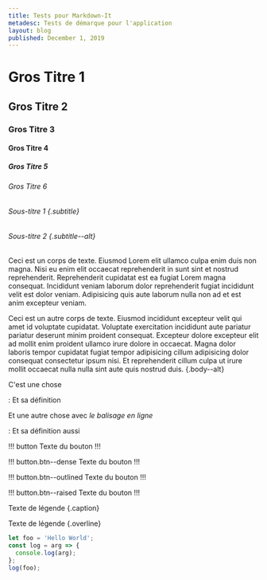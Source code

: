 ```yaml
---
title: Tests pour Markdown-It
metadesc: Tests de démarque pour l'application
layout: blog
published: December 1, 2019
---
```


# Gros Titre 1

## Gros Titre 2

### Gros Titre 3

#### Gros Titre 4

##### Gros Titre 5

###### Gros Titre 6

###### Sous-titre 1 {.subtitle}

###### Sous-titre 2 {.subtitle--alt}

Ceci est un corps de texte. Eiusmod Lorem elit ullamco culpa enim duis non magna. Nisi eu enim elit occaecat reprehenderit in sunt sint et nostrud reprehenderit. Reprehenderit cupidatat est ea fugiat Lorem magna consequat. Incididunt veniam laborum dolor reprehenderit fugiat incididunt velit est dolor veniam. Adipisicing quis aute laborum nulla non ad et est anim excepteur veniam.

Ceci est un autre corps de texte. Eiusmod incididunt excepteur velit qui amet id voluptate cupidatat. Voluptate exercitation incididunt aute pariatur pariatur deserunt minim proident consequat. Excepteur dolore excepteur elit ad mollit enim proident ullamco irure dolore in occaecat. Magna dolor laboris tempor cupidatat fugiat tempor adipisicing cillum adipisicing dolor consequat consectetur ipsum nisi. Et reprehenderit cillum culpa ut irure mollit occaecat nulla nulla sint aute quis nostrud duis. {.body--alt}

C'est une chose

: Et sa définition

Et une autre chose avec _le balisage en ligne_

: Et sa définition aussi

!!! button
Texte du bouton
!!!

!!! button.btn--dense
Texte du bouton
!!!

!!! button.btn--outlined
Texte du bouton
!!!

!!! button.btn--raised
Texte du bouton
!!!

Texte de légende {.caption}

Texte de légende {.overline}

```js
let foo = 'Hello World';
const log = arg => {
  console.log(arg);
};
log(foo);
```
